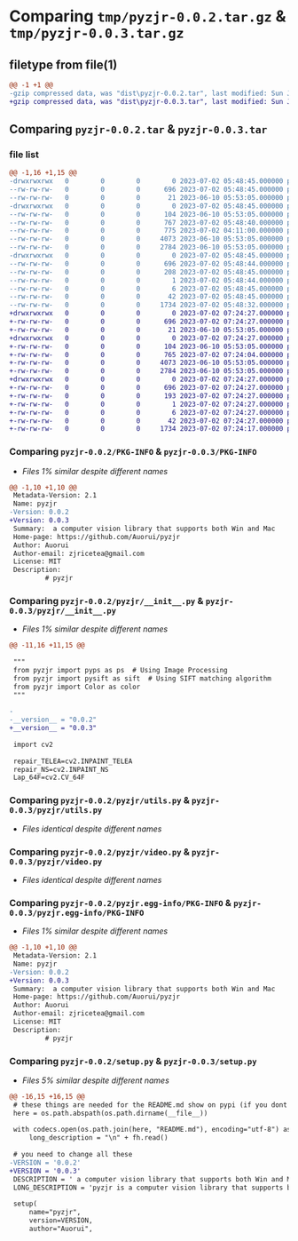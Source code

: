 # Comparing `tmp/pyzjr-0.0.2.tar.gz` & `tmp/pyzjr-0.0.3.tar.gz`

## filetype from file(1)

```diff
@@ -1 +1 @@
-gzip compressed data, was "dist\pyzjr-0.0.2.tar", last modified: Sun Jul  2 05:48:45 2023, max compression
+gzip compressed data, was "dist\pyzjr-0.0.3.tar", last modified: Sun Jul  2 07:24:27 2023, max compression
```

## Comparing `pyzjr-0.0.2.tar` & `pyzjr-0.0.3.tar`

### file list

```diff
@@ -1,16 +1,15 @@
-drwxrwxrwx   0        0        0        0 2023-07-02 05:48:45.000000 pyzjr-0.0.2/
--rw-rw-rw-   0        0        0      696 2023-07-02 05:48:45.000000 pyzjr-0.0.2/PKG-INFO
--rw-rw-rw-   0        0        0       21 2023-06-10 05:53:05.000000 pyzjr-0.0.2/README.md
-drwxrwxrwx   0        0        0        0 2023-07-02 05:48:45.000000 pyzjr-0.0.2/pyzjr/
--rw-rw-rw-   0        0        0      104 2023-06-10 05:53:05.000000 pyzjr-0.0.2/pyzjr/Z.py
--rw-rw-rw-   0        0        0      767 2023-07-02 05:48:40.000000 pyzjr-0.0.2/pyzjr/__init__.py
--rw-rw-rw-   0        0        0      775 2023-07-02 04:11:00.000000 pyzjr-0.0.2/pyzjr/setup.py
--rw-rw-rw-   0        0        0     4073 2023-06-10 05:53:05.000000 pyzjr-0.0.2/pyzjr/utils.py
--rw-rw-rw-   0        0        0     2784 2023-06-10 05:53:05.000000 pyzjr-0.0.2/pyzjr/video.py
-drwxrwxrwx   0        0        0        0 2023-07-02 05:48:45.000000 pyzjr-0.0.2/pyzjr.egg-info/
--rw-rw-rw-   0        0        0      696 2023-07-02 05:48:44.000000 pyzjr-0.0.2/pyzjr.egg-info/PKG-INFO
--rw-rw-rw-   0        0        0      208 2023-07-02 05:48:45.000000 pyzjr-0.0.2/pyzjr.egg-info/SOURCES.txt
--rw-rw-rw-   0        0        0        1 2023-07-02 05:48:44.000000 pyzjr-0.0.2/pyzjr.egg-info/dependency_links.txt
--rw-rw-rw-   0        0        0        6 2023-07-02 05:48:45.000000 pyzjr-0.0.2/pyzjr.egg-info/top_level.txt
--rw-rw-rw-   0        0        0       42 2023-07-02 05:48:45.000000 pyzjr-0.0.2/setup.cfg
--rw-rw-rw-   0        0        0     1734 2023-07-02 05:48:32.000000 pyzjr-0.0.2/setup.py
+drwxrwxrwx   0        0        0        0 2023-07-02 07:24:27.000000 pyzjr-0.0.3/
+-rw-rw-rw-   0        0        0      696 2023-07-02 07:24:27.000000 pyzjr-0.0.3/PKG-INFO
+-rw-rw-rw-   0        0        0       21 2023-06-10 05:53:05.000000 pyzjr-0.0.3/README.md
+drwxrwxrwx   0        0        0        0 2023-07-02 07:24:27.000000 pyzjr-0.0.3/pyzjr/
+-rw-rw-rw-   0        0        0      104 2023-06-10 05:53:05.000000 pyzjr-0.0.3/pyzjr/Z.py
+-rw-rw-rw-   0        0        0      765 2023-07-02 07:24:04.000000 pyzjr-0.0.3/pyzjr/__init__.py
+-rw-rw-rw-   0        0        0     4073 2023-06-10 05:53:05.000000 pyzjr-0.0.3/pyzjr/utils.py
+-rw-rw-rw-   0        0        0     2784 2023-06-10 05:53:05.000000 pyzjr-0.0.3/pyzjr/video.py
+drwxrwxrwx   0        0        0        0 2023-07-02 07:24:27.000000 pyzjr-0.0.3/pyzjr.egg-info/
+-rw-rw-rw-   0        0        0      696 2023-07-02 07:24:27.000000 pyzjr-0.0.3/pyzjr.egg-info/PKG-INFO
+-rw-rw-rw-   0        0        0      193 2023-07-02 07:24:27.000000 pyzjr-0.0.3/pyzjr.egg-info/SOURCES.txt
+-rw-rw-rw-   0        0        0        1 2023-07-02 07:24:27.000000 pyzjr-0.0.3/pyzjr.egg-info/dependency_links.txt
+-rw-rw-rw-   0        0        0        6 2023-07-02 07:24:27.000000 pyzjr-0.0.3/pyzjr.egg-info/top_level.txt
+-rw-rw-rw-   0        0        0       42 2023-07-02 07:24:27.000000 pyzjr-0.0.3/setup.cfg
+-rw-rw-rw-   0        0        0     1734 2023-07-02 07:24:17.000000 pyzjr-0.0.3/setup.py
```

### Comparing `pyzjr-0.0.2/PKG-INFO` & `pyzjr-0.0.3/PKG-INFO`

 * *Files 1% similar despite different names*

```diff
@@ -1,10 +1,10 @@
 Metadata-Version: 2.1
 Name: pyzjr
-Version: 0.0.2
+Version: 0.0.3
 Summary:  a computer vision library that supports both Win and Mac 
 Home-page: https://github.com/Auorui/pyzjr
 Author: Auorui
 Author-email: zjricetea@gmail.com
 License: MIT
 Description: 
         # pyzjr
```

### Comparing `pyzjr-0.0.2/pyzjr/__init__.py` & `pyzjr-0.0.3/pyzjr/__init__.py`

 * *Files 1% similar despite different names*

```diff
@@ -11,16 +11,15 @@
 
 """
 from pyzjr import pyps as ps  # Using Image Processing
 from pyzjr import pysift as sift  # Using SIFT matching algorithm
 from pyzjr import Color as color
 """
 
-
-__version__ = "0.0.2"
+__version__ = "0.0.3"
 
 import cv2
 
 repair_TELEA=cv2.INPAINT_TELEA
 repair_NS=cv2.INPAINT_NS
 Lap_64F=cv2.CV_64F
```

### Comparing `pyzjr-0.0.2/pyzjr/utils.py` & `pyzjr-0.0.3/pyzjr/utils.py`

 * *Files identical despite different names*

### Comparing `pyzjr-0.0.2/pyzjr/video.py` & `pyzjr-0.0.3/pyzjr/video.py`

 * *Files identical despite different names*

### Comparing `pyzjr-0.0.2/pyzjr.egg-info/PKG-INFO` & `pyzjr-0.0.3/pyzjr.egg-info/PKG-INFO`

 * *Files 1% similar despite different names*

```diff
@@ -1,10 +1,10 @@
 Metadata-Version: 2.1
 Name: pyzjr
-Version: 0.0.2
+Version: 0.0.3
 Summary:  a computer vision library that supports both Win and Mac 
 Home-page: https://github.com/Auorui/pyzjr
 Author: Auorui
 Author-email: zjricetea@gmail.com
 License: MIT
 Description: 
         # pyzjr
```

### Comparing `pyzjr-0.0.2/setup.py` & `pyzjr-0.0.3/setup.py`

 * *Files 5% similar despite different names*

```diff
@@ -16,15 +16,15 @@
 # these things are needed for the README.md show on pypi (if you dont need delete it)
 here = os.path.abspath(os.path.dirname(__file__))
 
 with codecs.open(os.path.join(here, "README.md"), encoding="utf-8") as fh:
     long_description = "\n" + fh.read()
 
 # you need to change all these
-VERSION = '0.0.2'
+VERSION = '0.0.3'
 DESCRIPTION = ' a computer vision library that supports both Win and Mac '
 LONG_DESCRIPTION = 'pyzjr is a computer vision library that supports both Win and Mac'
 
 setup(
     name="pyzjr",
     version=VERSION,
     author="Auorui",
```

